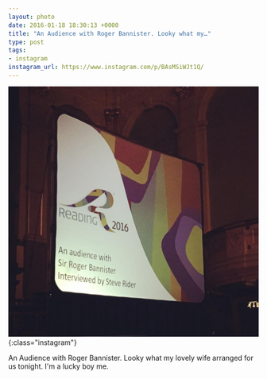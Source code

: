 ```yaml
---
layout: photo
date: 2016-01-18 18:30:13 +0000
title: "An Audience with Roger Bannister. Looky what my…"
type: post
tags:
- instagram
instagram_url: https://www.instagram.com/p/BAsMSiWJt1Q/
---
```


![Instagram - BAsMSiWJt1Q](/img/BAsMSiWJt1Q.jpg){:class="instagram"}

An Audience with Roger Bannister. Looky what my lovely wife arranged for us tonight. I'm a lucky boy me.
